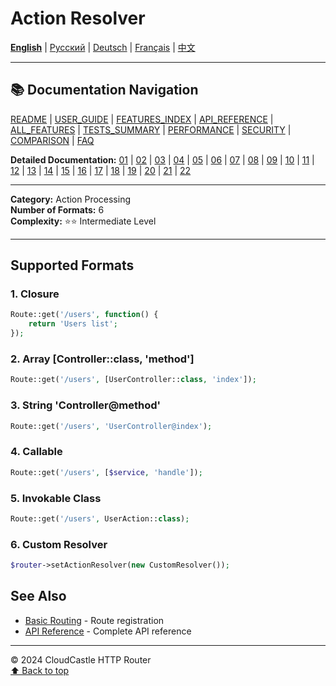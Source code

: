 # Action Resolver

[**English**](18_ACTION_RESOLVER.md) | [Русский](../../ru/features/18_ACTION_RESOLVER.md) | [Deutsch](../../de/features/18_ACTION_RESOLVER.md) | [Français](../../fr/features/18_ACTION_RESOLVER.md) | [中文](../../zh/features/18_ACTION_RESOLVER.md)

---

## 📚 Documentation Navigation

[README](../../README.md) | [USER_GUIDE](../USER_GUIDE.md) | [FEATURES_INDEX](../FEATURES_INDEX.md) | [API_REFERENCE](../API_REFERENCE.md) | [ALL_FEATURES](../ALL_FEATURES.md) | [TESTS_SUMMARY](../TESTS_SUMMARY.md) | [PERFORMANCE](../PERFORMANCE_ANALYSIS.md) | [SECURITY](../SECURITY_REPORT.md) | [COMPARISON](../COMPARISON.md) | [FAQ](../FAQ.md)

**Detailed Documentation:** [01](01_BASIC_ROUTING.md) | [02](02_ROUTE_PARAMETERS.md) | [03](03_ROUTE_GROUPS.md) | [04](04_RATE_LIMITING.md) | [05](05_IP_FILTERING.md) | [06](06_MIDDLEWARE.md) | [07](07_NAMED_ROUTES.md) | [08](08_TAGS.md) | [09](09_HELPER_FUNCTIONS.md) | [10](10_ROUTE_SHORTCUTS.md) | [11](11_ROUTE_MACROS.md) | [12](12_URL_GENERATION.md) | [13](13_EXPRESSION_LANGUAGE.md) | [14](14_CACHING.md) | [15](15_PLUGINS.md) | [16](16_LOADERS.md) | [17](17_PSR_SUPPORT.md) | [18](18_ACTION_RESOLVER.md) | [19](19_STATISTICS.md) | [20](20_SECURITY.md) | [21](21_EXCEPTIONS.md) | [22](22_CLI_TOOLS.md)

---

**Category:** Action Processing  
**Number of Formats:** 6  
**Complexity:** ⭐⭐ Intermediate Level

---

## Supported Formats

### 1. Closure
```php
Route::get('/users', function() {
    return 'Users list';
});
```

### 2. Array [Controller::class, 'method']
```php
Route::get('/users', [UserController::class, 'index']);
```

### 3. String 'Controller@method'
```php
Route::get('/users', 'UserController@index');
```

### 4. Callable
```php
Route::get('/users', [$service, 'handle']);
```

### 5. Invokable Class
```php
Route::get('/users', UserAction::class);
```

### 6. Custom Resolver
```php
$router->setActionResolver(new CustomResolver());
```

## See Also

- [Basic Routing](01_BASIC_ROUTING.md) - Route registration
- [API Reference](../API_REFERENCE.md) - Complete API reference

---

© 2024 CloudCastle HTTP Router  
[⬆ Back to top](#action-resolver)
